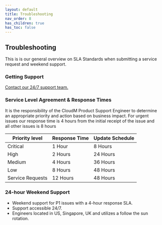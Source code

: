 ```yaml
---
layout: default
title: Troubleshooting
nav_order: 8
has_children: true
has_toc: false
---
```


## Troubleshooting

This is is our general overview on SLA Standards when submitting a service request and weekend support. 

### Getting Support
<a href="https://support.cloudm.io/hc/en-us/requests/new">Contact our 24/7 support team.</a>

### Service Level Agreement & Response Times

It is the responsibility of the CloudM Product Support Engineer to determine an appropriate priority and action based on business impact. 
For urgent issues our response time is 4 hours from the initial receipt of the issue and all other issues is 8 hours

| Priority level | Response Time| Update Schedule |
| --- | --- | --- |
| Critical | 1 Hour |  8 Hours |
| High | 2 Hours |  24 Hours |
| Medium | 4 Hours |  36 Hours |
| Low| 8 Hours |  48 Hours |
| Service Requests | 12 Hours |  48 Hours |

### 24-hour Weekend Support 

-  Weekend support for P1 issues with a 4-hour response SLA.
-  Support accessible 24/7. 
-  Engineers located in US, Singapore, UK and utilizes a follow the sun rotation.




